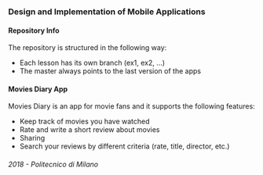 ### Design and Implementation of Mobile Applications<br/>


#### Repository Info
The repository is structured in the following way:
- Each lesson has its own branch (ex1, ex2, ...)
- The master always points to the last version of the apps


#### Movies Diary App

Movies Diary is an app for movie fans and it supports the following features:
- Keep track of movies you have watched
- Rate and write a short review about movies
- Sharing
- Search your reviews by different criteria (rate, title, director, etc.)

###### 2018 - Politecnico di Milano
